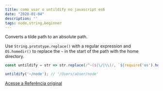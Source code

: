 ```yaml
---
title: como usar o untildify no javascript es6
date: "2020-01-04"
description: ''
tags: node,string,beginner
---
```


Converts a tilde path to an absolute path.

Use `String.prototype.replace()` with a regular expression and `OS.homedir()` to replace the `~` in the start of the path with the home directory.

```js
const untildify = str => str.replace(/^~($|\/|\\)/, `${require('os').homedir()}$1`);
```

```js
untildify('~/node'); // '/Users/aUser/node'
```


[Acesse a Referência original](http://github.com/30-seconds/)
